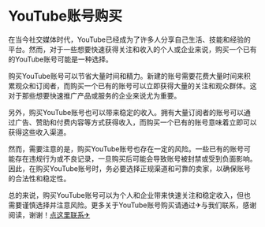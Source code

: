 # YouTube账号购买

在当今社交媒体时代，YouTube已经成为了许多人分享自己生活、技能和经验的平台。然而，对于一些想要快速获得关注和收入的个人或企业来说，购买一个已有的YouTube账号可能是一种选择。

购买YouTube账号可以节省大量时间和精力。新建的账号需要花费大量时间来积累观众和订阅者，而购买一个已有的账号可以立即获得大量的关注和观众群体。这对于那些想要快速推广产品或服务的企业来说尤为重要。

另外，购买YouTube账号也可以带来稳定的收入。拥有大量订阅者的账号可以通过广告、赞助和付费内容等方式获得收入，而购买一个已有的账号意味着立即可以获得这些收入渠道。

然而，需要注意的是，购买YouTube账号也存在一定的风险。一些已有的账号可能存在违规行为或不良记录，一旦购买后可能会导致账号被封禁或受到负面影响。因此，在购买YouTube账号时，务必要选择正规渠道和可靠的卖家，以确保账号的合法性和稳定性。

总的来说，购买YouTube账号可以为个人和企业带来快速关注和稳定收入，但也需要谨慎选择并注意风险。更多关于YouTube账号购买请通过✈与我们联系，感谢阅读，谢谢！[点这里联系✈](https://t.me/pt99bot)